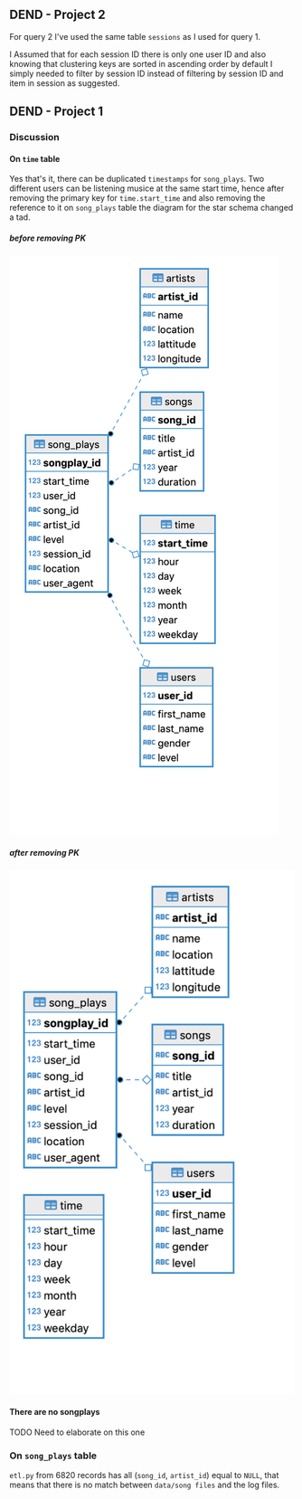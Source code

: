 
## DEND - Project 2

For query 2 I've used the same table `sessions` as I used for query 1. 

I Assumed that for each session ID there is only one user ID and also knowing 
that clustering keys are sorted in ascending order by default I simply needed to 
filter by session ID instead of filtering by session ID and item in session as suggested.

## DEND - Project 1

### Discussion

#### On `time` table

Yes that's it, there can be duplicated `timestamps` for `song_plays`. Two different users
can be listening musice at the same start time, hence after removing the primary key for 
`time.start_time` and also removing the reference to it on `song_plays` table the 
diagram for the star schema changed a tad.

##### before removing PK

![before](start_before_removing_pk.png)

##### after removing PK

![after](start_after_removing_pk.png)

#### There are no songplays

TODO Need to elaborate on this one

### On `song_plays` table

`etl.py` from 6820 records has all (`song_id`, `artist_id`) equal to `NULL`, that means that there is no match between `data/song files` and the log files.
